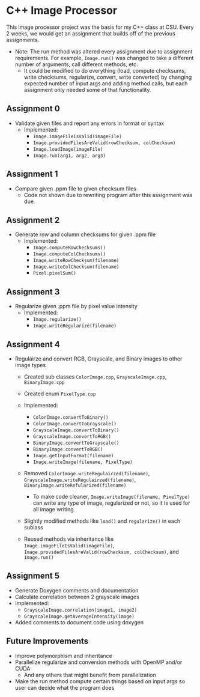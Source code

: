 # C++ Image Processor
This image processor project was the basis for my C++ class at CSU. Every 2 weeks, we would get an assignment that builds off of the previous assignments.

- Note: The run method was altered every assignment due to assignment requirements. For example, `Image.run()` was changed to take a different number of arguments, call different methods, etc.
     - It could be modified to do everything (load, compute checksums, write checksums, regularize, convert, write converted) by changing expected number of input args and adding method calls, but each assignment only needed some of that functionality. 

## Assignment 0
- Validate given files and report any errors in format or syntax
    - Implemented:
        - `Image.imageFileIsValid(imageFile)`
        - `Image.providedFilesAreValid(rowChecksum, colChecksum)`
        - `Image.loadImage(imageFile)`
        - `Image.run(arg1, arg2, arg3)`

## Assignment 1
- Compare given .ppm file to given checksum files
    - Code not shown due to rewriting program after this assignment was due. 

## Assignment 2
- Generate row and column checksums for given .ppm file
    - Implemented:
        - `Image.computeRowChecksums()`
        - `Image.computeColChecksums()`
        - `Image.writeRowChecksum(filename)`
        - `Image.writeColChecksum(filename)`
        - `Pixel.pixelSum()`

## Assignment 3
- Regularize given .ppm file by pixel value intensity
    - Implemented:
        - `Image.regularize()`
        - `Image.writeRegularize(filename)`
     
## Assignment 4
- Regulairze and convert RGB, Grayscale, and Binary images to other image types
    - Created sub classes `ColorImage.cpp`, `GrayscaleImage.cpp`, `BinaryImage.cpp`
    - Created enum `PixelType.cpp`
    - Implemented:
         - `ColorImage.convertToBinary()`
      - `ColorImage.convertToGrayscale()`
      - `GrayscaleImage.convertToBinary()`
      - `GrayscaleImage.convertToRGB()`
      - `BinaryImage.convertToGrayscale()`
      - `BinaryImage.convertToRGB()`
      - `Image.getInputFormat(filename)`
      - `Image.writeImage(filename, PixelType)`
    - Removed `ColorImage.writeRegulairzed(filename)`, `GrayscaleImage.writeRegulairzed(filename)`, `BinaryImage.writeRefularized(filename)`

        - To make code cleaner, `Image.writeImage(filename, PixelType)` can write any type of image, regularized or not, so it is used for all image writing
    - Slightly modified methods like `load()` and `regularize()` in each sublass
    - Reused methods via inheritance like `Image.imageFileIsValid(imageFile)`, `Image.providedFilesAreValid(rowChecksum, colChecksum)`, and `Image.run()`
 
## Assignment 5
- Generate Doxygen comments and documentation
- Calculate correlation between 2 grayscale images
- Implemented:
     - `GrayscaleImage.correlation(image1, image2)`
     - `GrayscaleImage.getAverageIntensity(image)`
- Added comments to document code using doxygen
 
## Future Improvements
- Improve polymorphism and inheritance
- Parallelize regularize and conversion methods with OpenMP and/or CUDA
  - And any others that might benefit from parallelization
- Make the run method compute certain things based on input args so user can decide what the program does

          
